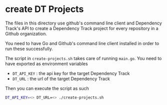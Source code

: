 # create DT Projects

The files in this directory use github's command line client and Dependency Track's API to create a Dependency Track project for every repository in a Github organization.

You need to have Go and Github's command line client installed in order to run these successfully.

The script in `create-projects.sh` takes care of running `main.go`.
You need to have exported as environment variables

* `DT_API_KEY`  : the api key for the target Dependency Track
* `DT_URL` : the url of the target Dependency Track

Then you can execute the script as such

```bash
DT_API_KEY=<> DT_URL=<> ./create-projects.sh
```